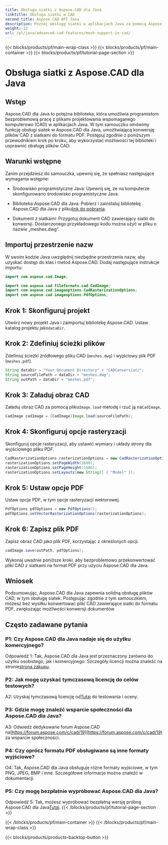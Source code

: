 ```yaml
---
title: Obsługa siatki z Aspose.CAD dla Java
linktitle: Obsługa siatki w CAD
second_title: Aspose.CAD API Java
description: Poznaj obsługę siatki w aplikacjach Java za pomocą Aspose.CAD. Konwertuj pliki CAD na format PDF bez wysiłku.
weight: 12
url: /pl/java/advanced-cad-features/mesh-support-in-cad/
---
```


{{< blocks/products/pf/main-wrap-class >}}
{{< blocks/products/pf/main-container >}}
{{< blocks/products/pf/tutorial-page-section >}}

# Obsługa siatki z Aspose.CAD dla Java

## Wstęp

Aspose.CAD dla Java to potężna biblioteka, która umożliwia programistom bezproblemową pracę z plikami projektowania wspomaganego komputerowo (CAD) w aplikacjach Java. W tym samouczku omówimy funkcję obsługi siatek w Aspose.CAD dla Java, umożliwiającą konwersję plików CAD z siatkami do formatu PDF. Postępuj zgodnie z poniższym przewodnikiem krok po kroku, aby wykorzystać możliwości tej biblioteki i usprawnić obsługę plików CAD.

## Warunki wstępne

Zanim przejdziesz do samouczka, upewnij się, że spełniasz następujące wymagania wstępne:

- Środowisko programistyczne Java: Upewnij się, że na komputerze skonfigurowano środowisko programistyczne Java.

-  Biblioteka Aspose.CAD dla Java: Pobierz i zainstaluj bibliotekę Aspose.CAD dla Java z pliku[link do pobrania](https://releases.aspose.com/cad/java/).

- Dokument z siatkami: Przygotuj dokument CAD zawierający siatki do konwersji. Dostarczonego przykładowego kodu można użyć w pliku o nazwie „meshes.dwg”.

## Importuj przestrzenie nazw

W swoim kodzie Java uwzględnij niezbędne przestrzenie nazw, aby uzyskać dostęp do klas i metod Aspose.CAD. Dodaj następujące instrukcje importu:

```java
import com.aspose.cad.Image;

import com.aspose.cad.fileformats.cad.CadImage;
import com.aspose.cad.imageoptions.CadRasterizationOptions;
import com.aspose.cad.imageoptions.PdfOptions;
```

## Krok 1: Skonfiguruj projekt

Utwórz nowy projekt Java i zaimportuj bibliotekę Aspose.CAD. Ustaw katalog projektu jako`dataDir`.

## Krok 2: Zdefiniuj ścieżki plików

Zdefiniuj ścieżki źródłowego pliku CAD (`meshes.dwg`) i wyjściowy plik PDF (`meshes.pdf`).

```java
String dataDir = "Your Document Directory" + "CADConversion/";
String sourceFilePath = dataDir + "meshes.dwg";
String outPath = dataDir + "meshes.pdf";
```

## Krok 3: Załaduj obraz CAD

 Załaduj obraz CAD za pomocą pliku`Image.load` metodę i rzuć ją na`CadImage`.

```java
CadImage cadImage = (CadImage)Image.load(sourceFilePath);
```

## Krok 4: Skonfiguruj opcje rasteryzacji

Skonfiguruj opcje rasteryzacji, aby ustawić wymiary i układy strony dla wyjściowego pliku PDF.

```java
CadRasterizationOptions rasterizationOptions = new CadRasterizationOptions();
rasterizationOptions.setPageWidth(1600);
rasterizationOptions.setPageHeight(1600);
rasterizationOptions.setLayouts(new String[] { "Model" });
```

## Krok 5: Ustaw opcje PDF

Ustaw opcje PDF, w tym opcje rasteryzacji wektorowej.

```java
PdfOptions pdfOptions = new PdfOptions();
pdfOptions.setVectorRasterizationOptions(rasterizationOptions);
```

## Krok 6: Zapisz plik PDF

Zapisz obraz CAD jako plik PDF, korzystając z określonych opcji.

```java
cadImage.save(outPath, pdfOptions);
```

Wykonaj uważnie poniższe kroki, aby bezproblemowo przekonwertować pliki CAD z siatkami na format PDF przy użyciu Aspose.CAD dla Java.

## Wniosek

Podsumowując, Aspose.CAD dla Java zapewnia solidną obsługę plików CAD, w tym obsługę siatek. Postępując zgodnie z tym samouczkiem, możesz bez wysiłku konwertować pliki CAD zawierające siatki do formatu PDF, zwiększając możliwości konwersji dokumentów.

## Często zadawane pytania

### P1: Czy Aspose.CAD dla Java nadaje się do użytku komercyjnego?

 Odpowiedź 1: Tak, Aspose.CAD dla Java jest przeznaczony zarówno do użytku osobistego, jak i komercyjnego. Szczegóły licencji można znaleźć na stronie[strona zakupu](https://purchase.aspose.com/buy).

### P2: Jak mogę uzyskać tymczasową licencję do celów testowych?

 A2: Uzyskaj tymczasową licencję od[Tutaj](https://purchase.aspose.com/temporary-license/) do testowania i oceny.

### P3: Gdzie mogę znaleźć wsparcie społeczności dla Aspose.CAD dla Java?

 A3: Odwiedź dedykowane forum Aspose.CAD na[https://forum.aspose.com/c/cad/19](https://forum.aspose.com/c/cad/19) za wsparcie społeczności.

### P4: Czy oprócz formatu PDF obsługiwane są inne formaty wyjściowe?

O4: Tak, Aspose.CAD dla Java obsługuje różne formaty wyjściowe, w tym PNG, JPEG, BMP i inne. Szczegółowe informacje można znaleźć w dokumentacji.

### P5: Czy mogę bezpłatnie wypróbować Aspose.CAD dla Java?

 Odpowiedź 5: Tak, możesz wypróbować bezpłatną wersję próbną Aspose.CAD dla Java[Tutaj](https://releases.aspose.com/).
{{< /blocks/products/pf/tutorial-page-section >}}

{{< /blocks/products/pf/main-container >}}
{{< /blocks/products/pf/main-wrap-class >}}

{{< blocks/products/products-backtop-button >}}
